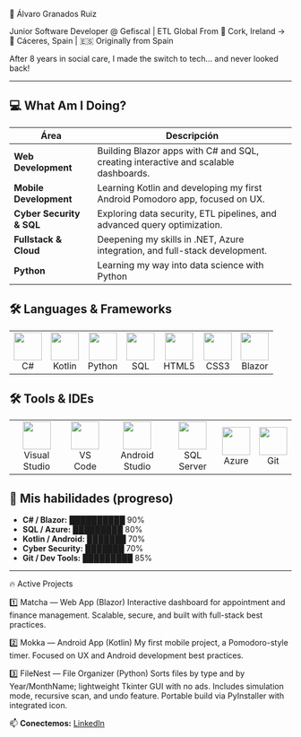 🚀 Álvaro Granados Ruiz

Junior Software Developer @ Gefiscal | ETL Global
From 📍 Cork, Ireland → 📍 Cáceres, Spain | 🇪🇸 Originally from Spain

After 8 years in social care, I made the switch to tech… and never looked back!

---

## 💻 What Am I Doing?

| Área | Descripción |
|------|-------------|
| **Web Development** | Building Blazor apps with C# and SQL, creating interactive and scalable dashboards. |
| **Mobile Development** | Learning Kotlin and developing my first Android Pomodoro app, focused on UX. |
| **Cyber Security & SQL** | Exploring data security, ETL pipelines, and advanced query optimization. |
| **Fullstack & Cloud** | Deepening my skills in .NET, Azure integration, and full-stack development. |
| **Python** | Learning my way into data science with Python |

## 🛠️ Languages & Frameworks
<table> <tr> <td align="center"> <img src="https://cdn.jsdelivr.net/gh/devicons/devicon/icons/csharp/csharp-original.svg" width="50" height="50"/><br/> C# </td> <td align="center"> <img src="https://cdn.jsdelivr.net/gh/devicons/devicon/icons/kotlin/kotlin-original.svg" width="50" height="50"/><br/> Kotlin </td> <td align="center"> <img src="https://cdn.jsdelivr.net/gh/devicons/devicon/icons/python/python-original.svg" width="50" height="50"/><br/> Python </td> <td align="center"> <img src="https://icons.veryicon.com/png/o/application/designer-icon/sql-5.png" width="50" height="50"/><br/> SQL </td> <td align="center"> <img src="https://cdn.jsdelivr.net/gh/devicons/devicon/icons/html5/html5-original.svg" width="50" height="50"/><br/> HTML5 </td> <td align="center"> <img src="https://cdn.jsdelivr.net/gh/devicons/devicon/icons/css3/css3-original.svg" width="50" height="50"/><br/> CSS3 </td> <td align="center"> <img src="https://cdn.jsdelivr.net/gh/devicons/devicon/icons/blazor/blazor-original.svg" width="50" height="50"/><br/> Blazor </td> </tr> </table>

## 🛠️ Tools & IDEs

<table>
  <tr>
    <td align="center">
      <img src="https://cdn.jsdelivr.net/gh/devicons/devicon/icons/visualstudio/visualstudio-plain.svg" width="50" height="50"/><br/>
      Visual Studio
    </td>
    <td align="center">
      <img src="https://cdn.jsdelivr.net/gh/devicons/devicon/icons/vscode/vscode-original.svg" width="50" height="50"/><br/>
      VS Code
    </td>
   <td align="center">
  <img src="https://cdn.jsdelivr.net/gh/devicons/devicon/icons/androidstudio/androidstudio-original.svg" width="50" height="50"/><br/>
  Android Studio
</td>
    <td align="center">
      <img src="https://cdn.jsdelivr.net/gh/devicons/devicon/icons/microsoftsqlserver/microsoftsqlserver-plain.svg" width="50" height="50"/><br/>
      SQL Server
    </td>
    <td align="center">
      <img src="https://cdn.jsdelivr.net/gh/devicons/devicon/icons/azure/azure-original.svg" width="50" height="50"/><br/>
      Azure
    </td>
    <td align="center">
      <img src="https://cdn.jsdelivr.net/gh/devicons/devicon/icons/git/git-original.svg" width="50" height="50"/><br/>
      Git
    </td>
  </tr>
</table>

## 🌱 Mis habilidades (progreso)

- **C# / Blazor:** ██████████ 90%  
- **SQL / Azure:** █████████ 80%  
- **Kotlin / Android:** ███████ 70%  
- **Cyber Security:** ███████ 70%  
- **Git / Dev Tools:** █████████ 85%  

---

🔥 Active Projects

1️⃣ Matcha — Web App (Blazor)
Interactive dashboard for appointment and finance management.
Scalable, secure, and built with full-stack best practices.

2️⃣ Mokka — Android App (Kotlin)
My first mobile project, a Pomodoro-style timer.
Focused on UX and Android development best practices.

3️⃣ FileNest — File Organizer (Python)
Sorts files by type and by Year/MonthName; lightweight Tkinter GUI with no ads.
Includes simulation mode, recursive scan, and undo feature.
Portable build via PyInstaller with integrated icon.

📫 **Conectemos:** [LinkedIn](https://www.linkedin.com/in/alvarogranadosruiz/)

